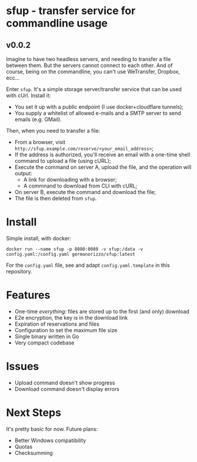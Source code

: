 # sfup - transfer service for commandline usage
## v0.0.2

Imagine to have two headless servers, and needing to transfer a file between them. But the servers cannot connect to each other. And of course, being on the commandline, you can't use WeTransfer, Dropbox, ecc...

Enter `sfup`. It's a simple storage server/transfer service that can be used with cUrl. Install it:

- You set it up with a public endpoint (I use docker+cloudflare tunnels);
- You supply a whitelist of allowed e-mails and a SMTP server to send emails (e.g. GMail).

Then, when you need to transfer a file:

- From a browser, visit `http://sfup.example.com/reserve/<your_email_address>`;
- If the address is authorized, you'll receive an email with a one-time shell command to upload a file (using cURL);
- Execute the command on server A, upload the file, and the operation will output:
  - A link for downloading with a browser;
  - A commnand to download from CLI with cURL;
- On server B, execute the command and download the file;
- The file is then deleted from `sfup`.

# Install

Simple install, with docker:

`docker run --name sfup -p 8080:8080 -v sfup:/data -v config.yaml:/config.yaml germanorizzo/sfup:latest`

For the `config.yaml` file, see and adapt `config.yaml.template` in this repository.

# Features

- One-time *everything*: files are stored up to the first (and only) download
- E2e encryption, the key is in the download link
- Expiration of reservations and files
- Configuration to set the maximum file size
- Single binary written in Go
- Very compact codebase

# Issues

- Upload command doesn't show progress
- Download command doesn't display errors

# Next Steps

It's pretty basic for now. Future plans:

- Better Windows compatibility
- Quotas
- Checksumming
